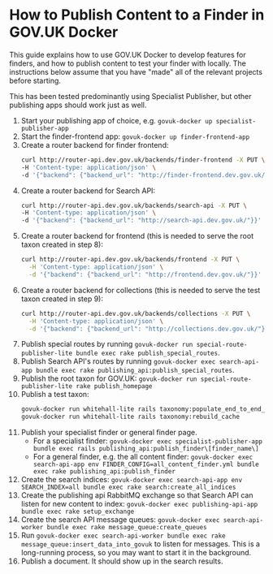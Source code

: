 # How to Publish Content to a Finder in GOV.UK Docker

This guide explains how to use GOV.UK Docker to develop features for finders, and how to publish content to test your
finder with locally. The instructions below assume that you have "made" all of the relevant projects before starting.

This has been tested predominantly using Specialist Publisher, but other publishing apps should work just as well.

1. Start your publishing app of choice, e.g. `govuk-docker up specialist-publisher-app`
2. Start the finder-frontend app: `govuk-docker up finder-frontend-app`
3. Create a router backend for finder frontend: 
    ```bash
    curl http://router-api.dev.gov.uk/backends/finder-frontend -X PUT \
   -H 'Content-type: application/json' \
   -d '{"backend": {"backend_url": "http://finder-frontend.dev.gov.uk/"}}
    ```
4. Create a router backend for Search API:
    ```bash
    curl http://router-api.dev.gov.uk/backends/search-api -X PUT \
   -H 'Content-type: application/json' \
   -d '{"backend": {"backend_url": "http://search-api.dev.gov.uk/"}}'
    ```
5. Create a router backend for frontend (this is needed to serve the root taxon created in step 8): 
    ```bash
    curl http://router-api.dev.gov.uk/backends/frontend -X PUT \
      -H 'Content-type: application/json' \
      -d '{"backend": {"backend_url": "http://frontend.dev.gov.uk/"}}'
    ```
6. Create a router backend for collections (this is needed to serve the test taxon created in step 9): 
    ```bash
    curl http://router-api.dev.gov.uk/backends/collections -X PUT \
      -H 'Content-type: application/json' \
      -d '{"backend": {"backend_url": "http://collections.dev.gov.uk/"}}'
    ```
7. Publish special routes by running `govuk-docker run special-route-publisher-lite bundle exec rake publish_special_routes`.
8. Publish Search API's routes by
   running `govuk-docker exec search-api-app bundle exec rake publishing_api:publish_special_routes`.
9. Publish the root taxon for GOV.UK: `govuk-docker run special-route-publisher-lite rake publish_homepage`
10. Publish a test taxon: 
    ```bash
    govuk-docker run whitehall-lite rails taxonomy:populate_end_to_end_test_data
    govuk-docker run whitehall-lite rails taxonomy:rebuild_cache
    ```
11. Publish your specialist finder or general finder page.
     * For a specialist
       finder: `govuk-docker exec specialist-publisher-app bundle exec rails publishing_api:publish_finder\[finder_name\]`
     * For a general finder, e.g. the all content
       finder: `govuk-docker exec search-api-app env FINDER_CONFIG=all_content_finder.yml bundle exec rake publishing_api:publish_finder`
12. Create the search
    indices: `govuk-docker exec search-api-app env SEARCH_INDEX=all bundle exec rake search:create_all_indices`
13. Create the publishing api RabbitMQ exchange so that Search API can listen for new content to
    index: `govuk-docker exec publishing-api-app bundle exec rake setup_exchange`
14. Create the search API message
    queues: `govuk-docker exec search-api-worker bundle exec rake message_queue:create_queues`
15. Run `govuk-docker exec search-api-worker bundle exec rake message_queue:insert_data_into_govuk` to listen for
    messages. This is a long-running process, so you may want to start it in the background.
16. Publish a document. It should show up in the search results.


